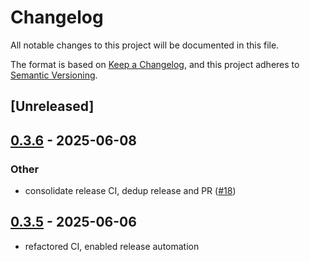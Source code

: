 # Changelog

All notable changes to this project will be documented in this file.

The format is based on [Keep a Changelog](https://keepachangelog.com/en/1.0.0/),
and this project adheres to [Semantic Versioning](https://semver.org/spec/v2.0.0.html).

## [Unreleased]

## [0.3.6](https://github.com/nyurik/noncrypto-digests/compare/v0.3.5...v0.3.6) - 2025-06-08

### Other

- consolidate release CI, dedup release and PR ([#18](https://github.com/nyurik/noncrypto-digests/pull/18))

## [0.3.5](https://github.com/nyurik/noncrypto-digests/compare/v0.3.3...v0.3.5) - 2025-06-06

- refactored CI, enabled release automation
